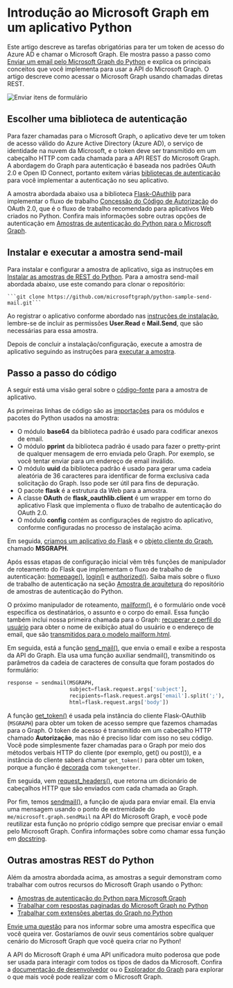 # <a name="get-started-with-microsoft-graph-in-a-python-app"></a>Introdução ao Microsoft Graph em um aplicativo Python 

Este artigo descreve as tarefas obrigatórias para ter um token de acesso do Azure AD e chamar o Microsoft Graph. Ele mostra passo a passo como [Enviar um email pelo Microsoft Graph do Python](https://github.com/microsoftgraph/python-sample-send-mail) e explica os principais conceitos que você implementa para usar a API do Microsoft Graph. O artigo descreve como acessar o Microsoft Graph usando chamadas diretas REST.

![Enviar itens de formulário](https://raw.githubusercontent.com/microsoftgraph/python-sample-send-mail/master/static/images/sendmail.png)

## <a name="choosing-an-authentication-library"></a>Escolher uma biblioteca de autenticação

Para fazer chamadas para o Microsoft Graph, o aplicativo deve ter um token de acesso válido do Azure Active Directory (Azure AD), o serviço de identidade na nuvem da Microsoft, e o token deve ser transmitido em um cabeçalho HTTP com cada chamada para a API REST do Microsoft Graph. A abordagem do Graph para autenticação é baseada nos padrões OAuth 2.0 e Open ID Connect, portanto exitem várias [bibliotecas de autenticação](https://docs.microsoft.com/pt-BR/azure/active-directory/develop/active-directory-v2-libraries) para você implementar a autenticação no seu aplicativo.

A amostra abordada abaixo usa a biblioteca [Flask-OAuthlib](https://flask-oauthlib.readthedocs.io/en/latest/) para implementar o fluxo de trabalho [Concessão do Código de Autorização](https://tools.ietf.org/html/rfc6749#section-4.1) do OAuth 2.0, que é o fluxo de trabalho recomendado para aplicativos Web criados no Python. Confira mais informações sobre outras opções de autenticação em [Amostras de autenticação do Python para o Microsoft Graph](https://github.com/microsoftgraph/python-sample-auth).

## <a name="installing-and-running-the-send-mail-sample"></a>Instalar e executar a amostra send-mail

Para instalar e configurar a amostra de aplicativo, siga as instruções em [Instalar as amostras de REST do Python](https://github.com/microsoftgraph/python-sample-auth/blob/master/installation.md). Para a amostra send-mail abordada abaixo, use este comando para clonar o repositório:

    ```git clone https://github.com/microsoftgraph/python-sample-send-mail.git```

Ao registrar o aplicativo conforme abordado nas [instruções de instalação](https://github.com/microsoftgraph/python-sample-auth/blob/master/installation.md), lembre-se de incluir as permissões **User.Read** e **Mail.Send**, que são necessárias para essa amostra.

Depois de concluir a instalação/configuração, execute a amostra de aplicativo seguindo as instruções para [executar a amostra](https://github.com/microsoftgraph/python-sample-send-mail#running-the-sample).

## <a name="code-walkthrough"></a>Passo a passo do código

A seguir está uma visão geral sobre o [código-fonte](https://github.com/microsoftgraph/python-sample-send-mail/blob/master/sample.py) para a amostra de aplicativo.

As primeiras linhas de código são as [importações](https://github.com/microsoftgraph/python-sample-send-mail/blob/master/sample.py#L4-L11) para os módulos e pacotes do Python usados na amostra:

* O módulo **base64** da biblioteca padrão é usado para codificar anexos de email.
* O módulo **pprint** da biblioteca padrão é usado para fazer o pretty-print de qualquer mensagem de erro enviada pelo Graph. Por exemplo, se você tentar enviar para um endereço de email inválido.
* O módulo **uuid** da biblioteca padrão é usado para gerar uma cadeia aleatória de 36 caracteres para identificar de forma exclusiva cada solicitação do Graph. Isso pode ser útil para fins de depuração.
* O pacote **flask** é a estrutura da Web para a amostra.
* A classe **OAuth** de **flask_oauthlib.client** é um wrapper em torno do aplicativo Flask que implementa o fluxo de trabalho de autenticação do OAuth 2.0.
* O módulo **config** contém as configurações de registro do aplicativo, conforme configuradas no processo de instalação acima.

Em seguida, [criamos um aplicativo do Flask](https://github.com/microsoftgraph/python-sample-send-mail/blob/master/sample.py#L13-L15) e o [objeto cliente do Graph](https://github.com/microsoftgraph/python-sample-send-mail/blob/master/sample.py#L17-L26), chamado **MSGRAPH**.

Após essas etapas de configuração inicial vêm três funções de manipulador de roteamento do Flask que implementam o fluxo de trabalho de autenticação: [homepage()](https://github.com/microsoftgraph/python-sample-send-mail/blob/master/sample.py#L28-L31), [login()](https://github.com/microsoftgraph/python-sample-send-mail/blob/master/sample.py#L33-L37) e [authorized()](https://github.com/microsoftgraph/python-sample-send-mail/blob/master/sample.py#L39-L46). Saiba mais sobre o fluxo de trabalho de autenticação na seção [Amostra de arquitetura](https://github.com/microsoftgraph/python-sample-auth#sample-architecture) do repositório de amostras de autenticação do Python.

O próximo manipulador de roteamento, [mailform()](https://github.com/microsoftgraph/python-sample-send-mail/blob/master/sample.py#L48-L54), é o formulário onde você especifica os destinatários, o assunto e o corpo do email. Essa função também inclui nossa primeira chamada para o Graph: [recuperar o perfil do usuário](https://github.com/microsoftgraph/python-sample-send-mail/blob/master/sample.py#L51-L51) para obter o nome de exibição atual do usuário e o endereço de email, que são [transmitidos para o modelo mailform.html](https://github.com/microsoftgraph/python-sample-send-mail/blob/master/sample.py#L52-L54).

Em seguida, está a função [send_mail()](https://github.com/microsoftgraph/python-sample-send-mail/blob/master/sample.py#L56-L73), que envia o email e exibe a resposta da API do Graph. Ela usa uma função auxiliar sendmail(), transmitindo os parâmetros da cadeia de caracteres de consulta que foram postados do formulário:

```python
response = sendmail(MSGRAPH,
                    subject=flask.request.args['subject'],
                    recipients=flask.request.args['email'].split(';'),
                    html=flask.request.args['body'])
```

A função [get_token()](https://github.com/microsoftgraph/python-sample-send-mail/blob/master/sample.py#L75-L78) é usada pela instância do cliente Flask-OAuthlib (```MSGRAPH```) para obter um token de acesso sempre que fazemos chamadas para o Graph. O token de acesso é transmitido em um cabeçalho HTTP chamado **Autorização**, mas não é preciso lidar com isso no seu código. Você pode simplesmente fazer chamadas para o Graph por meio dos métodos verbais HTTP do cliente (por exemplo, get() ou post()), e a instância do cliente saberá chamar ```get_token()``` para obter um token, porque a função é [decorada](https://github.com/microsoftgraph/python-sample-send-mail/blob/master/sample.py#L75-L75) com ```tokengetter```.

Em seguida, vem [request_headers()](https://github.com/microsoftgraph/python-sample-send-mail/blob/master/sample.py#L80-L85), que retorna um dicionário de cabeçalhos HTTP que são enviados com cada chamada ao Graph.

Por fim, temos [sendmail()](https://github.com/microsoftgraph/python-sample-send-mail/blob/master/sample.py#L87-L129), a função de ajuda para enviar email. Ela envia uma mensagem usando o ponto de extremidade do ```me/microsoft.graph.sendMail``` na API do Microsoft Graph, e você pode reutilizar esta função no próprio código sempre que precisar enviar o email pelo Microsoft Graph. Confira informações sobre como chamar essa função em [docstring](https://github.com/microsoftgraph/python-sample-send-mail/blob/master/sample.py#L88-L97).

## <a name="other-python-rest-samples"></a>Outras amostras REST do Python

Além da amostra abordada acima, as amostras a seguir demonstram como trabalhar com outros recursos do Microsoft Graph usando o Python:

* [Amostras de autenticação do Python para Microsoft Graph](https://github.com/microsoftgraph/python-sample-auth)
* [Trabalhar com respostas paginadas do Microsoft Graph no Python](https://github.com/microsoftgraph/python-sample-pagination)
* [Trabalhar com extensões abertas do Graph no Python](https://github.com/microsoftgraph/python-sample-open-extensions)

[Envie uma questão](https://github.com/microsoftgraph/python-sample-auth/issues) para nos informar sobre uma amostra específica que você queira ver. Gostaríamos de ouvir seus comentários sobre qualquer cenário do Microsoft Graph que você queira criar no Python!

A API do Microsoft Graph é uma API unificadora muito poderosa que pode ser usada para interagir com todos os tipos de dados da Microsoft. Confira a [documentação de desenvolvedor](https://developer.microsoft.com/pt-BR/graph/docs/concepts/overview) ou o [Explorador do Graph](https://developer.microsoft.com/pt-BR/graph/graph-explorer) para explorar o que mais você pode realizar com o Microsoft Graph.
